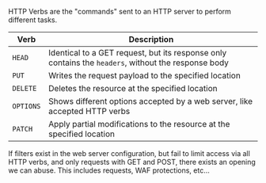 HTTP Verbs are the "commands" sent to an HTTP server to perform different tasks.

| Verb      | Description                                                                                         |
| --------- | --------------------------------------------------------------------------------------------------- |
| `HEAD`    | Identical to a GET request, but its response only contains the `headers`, without the response body |
| `PUT`     | Writes the request payload to the specified location                                                |
| `DELETE`  | Deletes the resource at the specified location                                                      |
| `OPTIONS` | Shows different options accepted by a web server, like accepted HTTP verbs                          |
| `PATCH`   | Apply partial modifications to the resource at the specified location                               |

If filters exist in the web server configuration, but fail to limit access via all HTTP verbs, and only requests with GET and POST, there exists an opening we can abuse. This includes requests, WAF protections, etc...
